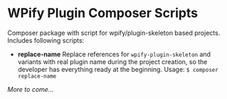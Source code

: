 # WPify Plugin Composer Scripts

Composer package with script for wpify/plugin-skeleton based projects. Includes following scripts:

* **replace-name** Replace references for `wpify-plugin-skeleton` and variants with real plugin name during the project creation, so the developer has everything ready at the beginning. Usage: `$ composer replace-name`

*More to come...*
